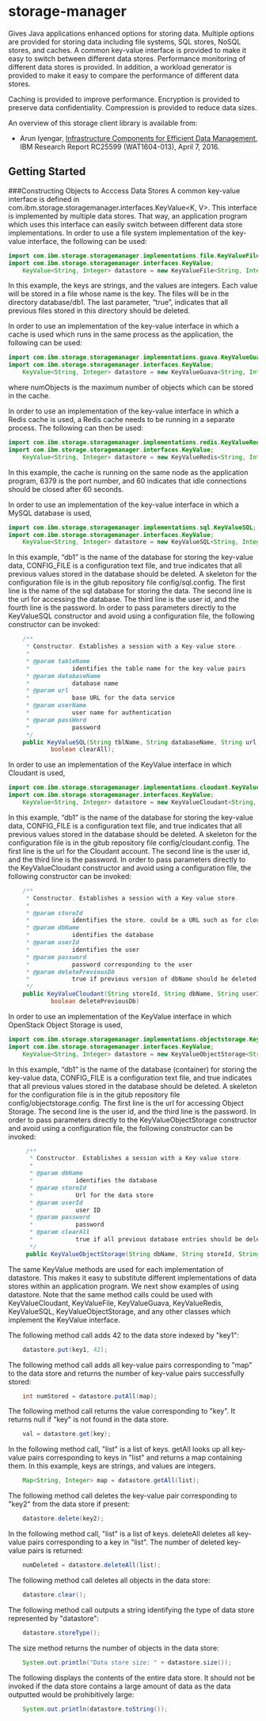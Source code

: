 # storage-manager
Gives Java applications enhanced options for storing data.  Multiple options are provided for storing data including file systems, SQL stores, NoSQL stores, and caches.  A common key-value interface is provided to make it easy to switch between different data stores.  Performance monitoring of different data stores is provided.  In addition, a workload generator is provided to make it easy to compare the performance of different data stores.  

Caching is provided to improve performance.  Encryption is provided to preserve data confidentiality.  Compression is provided to reduce data sizes.

An overview of this storage client library is available from:
* Arun Iyengar, [Infrastructure Components for Efficient Data Management](http://domino.watson.ibm.com/library/CyberDig.nsf/papers/71C046EA5608285085257F9500647961/$File/rc25599.pdf), IBM Research Report RC25599 (WAT1604-013), April 7, 2016.

## Getting Started

###Constructing Objects to Acccess Data Stores
A common key-value interface is defined in com.ibm.storage.storagemanager.interfaces.KeyValue<K, V>.  This interface is implemented by multiple data stores.  That way, an application program which uses this interface can easily switch between different data store implementations.  In order to use a file system implementation of the key-value interface, the following can be used:
~~~ java
import com.ibm.storage.storagemanager.implementations.file.KeyValueFile;
import com.ibm.storage.storagemanager.interfaces.KeyValue;
    KeyValue<String, Integer> datastore = new KeyValueFile<String, Integer>("db1", true);
~~~
In this example, the keys are strings, and the values are integers.  Each value will be stored in a file whose name is the key.  The files will be in the directory database/db1.  The last parameter, “true”, indicates that all previous files stored in this directory should be deleted.

In order to use an implementation of the key-value interface in which a cache is used which runs in the same process as the application, the following can be used:
~~~ java
import com.ibm.storage.storagemanager.implementations.guava.KeyValueGuava;
import com.ibm.storage.storagemanager.interfaces.KeyValue;
    KeyValue<String, Integer> datastore = new KeyValueGuava<String, Integer>(numObjects);
~~~
where numObjects is the maximum number of objects which can be stored in the cache.  

In order to use an implementation of the key-value interface in which a Redis cache is used, a Redis cache needs to be running in a separate process.  The following can then be used:
~~~ java
import com.ibm.storage.storagemanager.implementations.redis.KeyValueRedis;
import com.ibm.storage.storagemanager.interfaces.KeyValue;
    KeyValue<String, Integer> datastore = new KeyValueRedis<String, Integer>("localhost", 6379, 60);
~~~
In this example, the cache is running on the same node as the application program, 6379 is the port number, and 60 indicates that idle connections should be closed after 60 seconds.

In order to use an implementation of the key-value interface in which a MySQL database is used,
~~~ java
import com.ibm.storage.storagemanager.implementations.sql.KeyValueSQL;
import com.ibm.storage.storagemanager.interfaces.KeyValue;
    KeyValue<String, Integer> datastore = new KeyValueSQL<String, Integer>("db1", CONFIG_FILE, true);
~~~
In this example, “db1” is the name of the database for storing the key-value data, CONFIG_FILE is a configuration text file, and true indicates that all previous values stored in the database should be deleted.  A skeleton for the configuration file is in the gitub repository file config/sql.config.  The first line is the name of the sql database for storing the data.  The second line is the url for accessing the database.  The third line is the user id, and the fourth line is the password.
In order to pass parameters directly to the KeyValueSQL constructor and avoid using a configuration file, the following constructor can be invoked:
~~~ java
    /**
     * Constructor. Establishes a session with a Key-value store..
     * 
     * @param tableName
     *            identifies the table name for the key-value pairs
     * @param databaseName
     *            database name
     * @param url
     *            base URL for the data service
     * @param userName
     *            user name for authentication
     * @param passWord
     *            password
     */
    public KeyValueSQL(String tblName, String databaseName, String url, String userName, String passWord,
            boolean clearAll);
~~~
	
In order to use an implementation of the KeyValue interface in which Cloudant is used,
~~~ java
import com.ibm.storage.storagemanager.implementations.cloudant.KeyValueCloudant;
import com.ibm.storage.storagemanager.interfaces.KeyValue;
    KeyValue<String, Integer> datastore = new KeyValueCloudant<String, Integer>("db1", CONFIG_FILE, true);
~~~
In this example, “db1” is the name of the database for storing the key-value data, CONFIG_FILE is a configuration text file, and true indicates that all previous values stored in the database should be deleted.  A skeleton for the configuration file is in the gitub repository file config/cloudant.config.  The first line is the url for the Cloudant account.  The second line is the user id, and the third line is the password.
In order to pass parameters directly to the KeyValueCloudant constructor and avoid using a configuration file, the following constructor can be invoked:
~~~ java
    /**
     * Constructor. Establishes a session with a Key-value store.
     * 
     * @param storeId
     *            identifies the store, could be a URL such as for cloudant
     * @param dbName
     *            identifies the database
     * @param userId
     *            identifies the user
     * @param password
     *            password corresponding to the user
     * @param deletePreviousDb
     *            true if previous version of dbName should be deleted
     */
    public KeyValueCloudant(String storeId, String dbName, String userId, String password, 
            boolean deletePreviousDb)
~~~

In order to use an implementation of the KeyValue interface in which OpenStack Object Storage is used,
~~~ java
import com.ibm.storage.storagemanager.implementations.objectstorage.KeyValueObjectStorage;
import com.ibm.storage.storagemanager.interfaces.KeyValue;
    KeyValue<String, Integer> datastore = new KeyValueObjectStorage<String, Integer>("db1", CONFIG_FILE, true);
~~~

In this example, “db1” is the name of the database (container) for storing the key-value data, CONFIG_FILE is a configuration text file, and true indicates that all previous values stored in the database should be deleted.  A skeleton for the configuration file is in the gitub repository file config/objectstorage.config.  The first line is the url for accessing Object Storage.  The second line is the user id, and the third line is the password.
In order to pass parameters directly to the KeyValueObjectStorage constructor and avoid using a configuration file, the following constructor can be invoked:
~~~ java
     /**
      * Constructor. Establishes a session with a Key-value store.
      * 
      * @param dbName
      *            identifies the database
      * @param storeId
      *            Url for the data store
      * @param userId
      *            user ID
      * @param password
      *            password
      * @param clearAll
      *            true if all previous database entries should be deleted
      */
     public KeyValueObjectStorage(String dbName, String storeId, String userId, String password, boolean clearAll)
~~~

The same KeyValue methods are used for each implementation of datastore.  This makes it easy to substitute different implementations of data stores within an application program.  We next show examples of using datastore.  Note that the same method calls could be used with KeyValueCloudant, KeyValueFile, KeyValueGuava, KeyValueRedis, KeyValueSQL, KeyValueObjectStorage, and any other classes which implement the KeyValue interface.

The following method call adds 42 to the data store indexed by "key1":
~~~ java
    datastore.put(key1, 42);
~~~
The following method call adds all key-value pairs corresponding to "map" to the data store and returns the number of key-value pairs successfully stored:
~~~ java
    int numStored = datastore.putAll(map);
~~~
The following method call returns the value corresponding to "key".  It returns null if "key" is not found in the data store.
~~~ java
    val = datastore.get(key);
~~~
In the following method call, "list" is a list of keys.  getAll looks up all key-value pairs corresponding to keys in "list" and returns a map containing them.  In this example, keys are strings, and values are integers.
~~~ java
    Map<String, Integer> map = datastore.getAll(list);
~~~

The following method call deletes the key-value pair corresponding to "key2" from the data store if present: 
~~~ java
    datastore.delete(key2);
~~~
In the following method call, "list" is a list of keys.  deleteAll deletes all key-value pairs corresponding to a key in "list".  The number of deleted key-value pairs is returned:
~~~ java
    numDeleted = datastore.deleteAll(list);
~~~

The following method call deletes all objects in the data store:
~~~ java
    datastore.clear();
~~~

The following method call outputs a string identifying the type of data store represented by "datastore":
~~~ java
    datastore.storeType();
~~~

The size method returns the number of objects in the data store:
~~~ java
    System.out.println("Data store size: " + datastore.size());
~~~

The following displays the contents of the entire data store.  It should not be invoked if the data store contains a large amount of data as the data outputted would be prohibitively large:
~~~ java
    System.out.println(datastore.toString());
~~~
